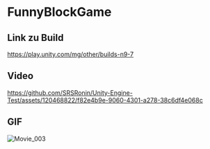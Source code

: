 # FunnyBlockGame

## Link zu Build
https://play.unity.com/mg/other/builds-n9-7

## Video

https://github.com/SRSRonin/Unity-Engine-Test/assets/120468822/f82e4b9e-9060-4301-a278-38c6df4e068c

## GIF

![Movie_003](https://github.com/SRSRonin/Unity-Engine-Test/assets/120468822/6f4a27f0-4647-4be5-9374-053b5c7a068f)
